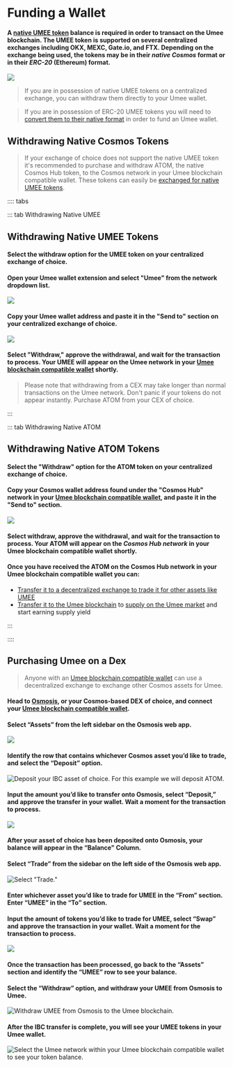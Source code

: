 # Funding a Wallet

#### A [native UMEE token](/overview/umee-token.html#token-format) balance is required in order to transact on the Umee blockchain. The UMEE token is supported on several centralized exchanges including OKX, MEXC, Gate.io, and FTX. Depending on the exchange being used, the tokens may be in their _**native Cosmos**_ format or in their _**ERC-20**_ (Ethereum) format.

![](/bg/token-format-type.png)

> If you are in possession of native UMEE tokens on a centralized exchange, you can withdraw them directly to your Umee wallet.

> If you are in possession of ERC-20 UMEE tokens you will need to [convert them to their native format](/users/using-the-web-app/transferring-tokens) in order to fund an Umee wallet.

## Withdrawing Native Cosmos Tokens

> If your exchange of choice does not support the native UMEE token it's recommended to purchase and withdraw ATOM, the native Cosmos Hub token, to the Cosmos network in your Umee blockchain compatible wallet. These tokens can easily be [exchanged for native UMEE tokens](/users/getting-started/funding-wallet.html#purchasing-umee-on-a-dex).

:::: tabs

::: tab Withdrawing Native UMEE

## Withdrawing Native UMEE Tokens

#### Select the withdraw option for the UMEE token on your centralized exchange of choice.

#### Open your Umee wallet extension and select "Umee" from the network dropdown list.

![](/bg/withdraw-umee-1.png)

#### Copy your Umee wallet address and paste it in the "Send to" section on your centralized exchange of choice.

![](/bg/withdraw-umee-2.png)

#### Select "Withdraw," approve the withdrawal, and wait for the transaction to process. Your UMEE will appear on the Umee network in your [Umee blockchain compatible wallet](/users/getting-started/creating-wallet.html#creating-an-umee-blockchain-compatible-wallet) shortly.

> Please note that withdrawing from a CEX may take longer than normal transactions on the Umee network. Don't panic if your tokens do not appear instantly. Purchase ATOM from your CEX of choice.

:::

::: tab Withdrawing Native ATOM

## Withdrawing Native ATOM Tokens

#### Select the "Withdraw" option for the ATOM token on your centralized exchange of choice.

#### Copy your Cosmos wallet address found under the "Cosmos Hub" network in your [Umee blockchain compatible wallet](/users/getting-started/creating-wallet.html#creating-an-umee-blockchain-compatible-wallet), and paste it in the "Send to" section.

![](/bg/withdraw-atom-1.png)

#### Select withdraw, approve the withdrawal, and wait for the transaction to process. Your ATOM will appear on the _Cosmos Hub network_ in your Umee blockchain compatible wallet shortly.

#### Once you have received the ATOM on the Cosmos Hub network in your Umee blockchain compatible wallet you can:

* [Transfer it to a decentralized exchange to trade it for other assets like UMEE](/users/getting-started/funding-wallet.html#purchasing-umee-on-a-dex)
* [Transfer it to the Umee blockchain](/users/using-the-web-app/transferring-tokens) to [supply on the Umee market](/users/using-the-web-app/supply-withdraw) and start earning supply yield

:::

::::

## Purchasing Umee on a Dex

> Anyone with an [Umee blockchain compatible wallet](/users/getting-started/creating-wallet.html#creating-an-umee-blockchain-compatible-wallet) can use a decentralized exchange to exchange other Cosmos assets for Umee.

#### Head to [Osmosis](https://app.osmosis.zone/?from=ATOM\&to=UMEE), or your Cosmos-based DEX of choice, and connect your [Umee blockchain compatible wallet](/users/getting-started/creating-wallet.html#creating-an-umee-blockchain-compatible-wallet).

#### Select “Assets” from the left sidebar on the Osmosis web app.

![](/bg/dex-1.png)

#### Identify the row that contains whichever Cosmos asset you’d like to trade, and select the “Deposit” option.

![Deposit your IBC asset of choice. For this example we will deposit ATOM.](/bg/dex-2.png)

#### Input the amount you’d like to transfer onto Osmosis, select “Deposit,” and approve the transfer in your wallet. Wait a moment for the transaction to process.

![](/bg/dex-3.png)

#### After your asset of choice has been deposited onto Osmosis, your balance will appear in the “Balance" Column.

#### Select “Trade” from the sidebar on the left side of the Osmosis web app.

![Select "Trade."](/bg/dex-4.png)

#### Enter  whichever asset you’d like to trade for UMEE in the “From” section. Enter “UMEE” in the “To” section.

#### Input the amount of tokens you’d like to trade for UMEE, select “Swap” and approve the transaction in your wallet. Wait a moment for the transaction to process.

![](/bg/dex-5.png)

#### Once the transaction has been processed, go back to the “Assets” section and identify the “UMEE” row to see your balance.

#### Select the “Withdraw” option, and withdraw your UMEE from Osmosis to Umee.

![Withdraw UMEE from Osmosis to the Umee blockchain.](/bg/dex-6.png)

#### After the IBC transfer is complete, you will see your UMEE tokens in your Umee wallet.

![Select the Umee network within your Umee blockchain compatible wallet to see your token balance.](/bg/dex-7.png)